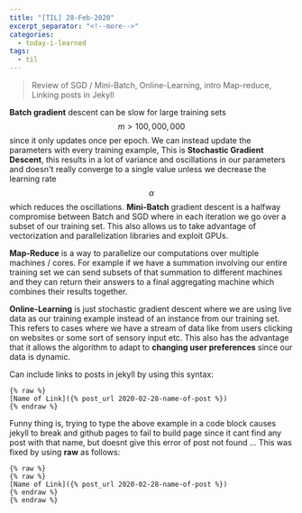```yaml
---
title: "[TIL] 28-Feb-2020"
excerpt_separator: "<!--more-->"
categories:
  - today-i-learned
tags:
  - til 
---
```


> Review of SGD / Mini-Batch, Online-Learning, intro Map-reduce, Linking posts in Jekyll

<!--more-->

**Batch gradient** descent can be slow for large training sets $$m>100,000,000$$ since it only updates once per epoch. We can instead update the parameters with every training example, This is **Stochastic Gradient Descent**, this results in a lot of variance and oscillations in our parameters and doesn't really converge to a single value unless we decrease the learning rate $$\alpha$$ which reduces the oscillations. **Mini-Batch** gradient descent is a halfway compromise between Batch and SGD where in each iteration we go over a subset of our training set. This also allows us to take advantage of vectorization and parallelization libraries and exploit GPUs. 

**Map-Reduce** is a way to parallelize our computations over multiple machines / cores. For example if we have a summation involving our entire training set we can send subsets of that summation to different machines and they can return their answers to a final aggregating machine which combines their results together.

**Online-Learning** is just stochastic gradient descent where we are using live data as our training example instead of an instance from our training set. This refers to cases where we have a stream of data like from users clicking on websites or some sort of sensory input etc. This also has the advantage that it allows the algorithm to adapt to **changing user preferences** since our data is dynamic.

Can include links to posts in jekyll by using this syntax:

```
{% raw %}
[Name of Link]({% post_url 2020-02-28-name-of-post %})
{% endraw %}
```

Funny thing is, trying to type the above example in a code block causes jekyll to break and github pages to fail to build page since it cant find any post with that name, but doesnt give this error of post not found ... This was fixed by using **raw** as follows:

```
{% raw %}
{% raw %}
[Name of Link]({% post_url 2020-02-28-name-of-post %})
{% endraw %}
{% endraw %}
```
